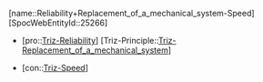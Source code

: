 ﻿---
type: TrizContradiction
aliases:
- Reliability+Replacement_of_a_mechanical_system-Speed
license: CC BY-SA 4.0
copyright: https://github.com/SpocWeb
IsDeleted: false
IsReadOnly: false
Confidential: public
tags: 
- Triz/Contradiction
---
[name::Reliability+Replacement_of_a_mechanical_system-Speed]
[SpocWebEntityId::25266]
+ [pro::[Triz-Reliability](tech/Triz/Parameter/Triz-Reliability.md)]
[Triz-Principle::[Triz-Replacement_of_a_mechanical_system](tech/Triz/Principle/Triz-Replacement_of_a_mechanical_system.md)]
- [con::[Triz-Speed](tech/Triz/Parameter/Triz-Speed.md)]

